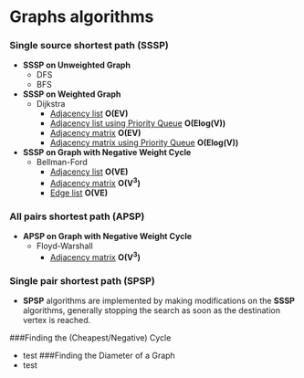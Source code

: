 # Graphs algorithms
### Single source shortest path (SSSP)
- **SSSP on Unweighted Graph**
  - DFS
  - BFS
- **SSSP on Weighted Graph**
  - Dijkstra
    - [Adjacency list](https://github.com/yusnier/algorithms/blob/main/cpp/graphs/shortest_path/dijkstra_adj_list.cpp) **O(EV)**
    - [Adjacency list using Priority Queue](https://github.com/yusnier/algorithms/blob/main/cpp/graphs/shortest_path/dijkstra_adj_list_pq.cpp) **O(Elog(V))**
    - [Adjacency matrix](https://github.com/yusnier/algorithms/blob/main/cpp/graphs/shortest_path/dijkstra_adj_matrix.cpp) **O(EV)**
    - [Adjacency matrix using Priority Queue](https://github.com/yusnier/algorithms/blob/main/cpp/graphs/shortest_path/dijkstra_adj_matrix_pq.cpp) **O(Elog(V))**
- **SSSP on Graph with Negative Weight Cycle**
  - Bellman-Ford
    - [Adjacency list](https://github.com/yusnier/algorithms/blob/main/cpp/graphs/shortest_path/bellman_ford_adj_list.cpp) **O(VE</sup>)**
    - [Adjacency matrix](https://github.com/yusnier/algorithms/blob/main/cpp/graphs/shortest_path/bellman_ford_adj_matrix.cpp) **O(V<sup>3</sup>)**
    - [Edge list](https://github.com/yusnier/algorithms/blob/main/cpp/graphs/shortest_path/bellman_ford_edge_list.cpp) **O(VE</sup>)**
### All pairs shortest path (APSP)
- **APSP on Graph with Negative Weight Cycle**
  - Floyd-Warshall
    - [Adjacency matrix](https://github.com/yusnier/algorithms/blob/main/cpp/graphs/shortest_path/floyd_warshall_adj_matrix.cpp) **O(V<sup>3</sup>)**
### Single pair shortest path (SPSP)
- **SPSP** algorithms are implemented by making modifications on the **SSSP** algorithms,
  generally stopping the search as soon as the destination vertex is reached.


###Finding the (Cheapest/Negative) Cycle
- test
###Finding the Diameter of a Graph
- test